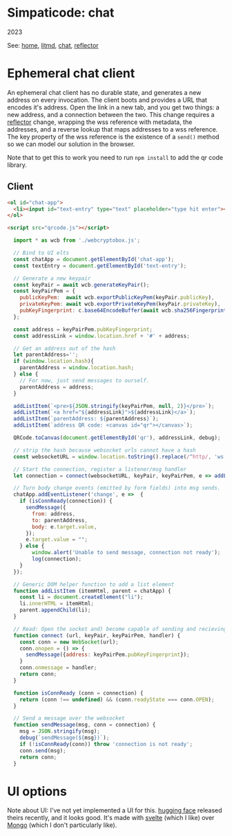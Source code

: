 # Simpaticode: chat
2023

See:
[home](/),
[litmd](/lit.md),
[chat](/chat.md),
[reflector](/reflector.md)

# Ephemeral chat client
An ephemeral chat client has no durable state, and generates a new address on every invocation.
The client boots and provides a URL that encodes it's address.
Open the link in a new tab, and you get two things: a new address, and a connection between the two.
This change requires a [reflector](reflector) change, wrapping the wss reference with metadata, the addresses,
and a reverse lookup that maps addresses to a wss reference.
The key property of the wss reference is the existence of a `send()` method so we can model our solution in the browser.

Note that to get this to work you need to run `npm install` to add the qr code library.

## Client

```html
<ol id="chat-app">
  <li><input id="text-entry" type="text" placeholder="type hit enter"></li>
</ol>

<script src="qrcode.js"></script>
```

```js
  import * as wcb from './webcryptobox.js';

  // Bind to UI elts
  const chatApp = document.getElementById('chat-app');
  const textEntry = document.getElementById('text-entry');

  // Generate a new keypair
  const keyPair = await wcb.generateKeyPair();
  const keyPairPem = {
    publicKeyPem:  await wcb.exportPublicKeyPem(keyPair.publicKey),
    privateKeyPem: await wcb.exportPrivateKeyPem(keyPair.privateKey),
    pubKeyFingerprint: c.base64EncodeBuffer(await wcb.sha256Fingerprint(keyPair.publicKey)),
  };

  const address = keyPairPem.pubKeyFingerprint;
  const addressLink = window.location.href + '#' + address;

  // Get an address out of the hash
  let parentAddress='';
  if (window.location.hash){
    parentAddress = window.location.hash;
  } else {
    // For now, just send messages to ourself.
    parentAddress = address;
  }

  addListItem(`<pre>${JSON.stringify(keyPairPem, null, 2)}</pre>`);
  addListItem(`<a href="${addressLink}">${addressLink}</a>`);
  addListItem(`parentAddress: ${parentAddress}`);
  addListItem(`address QR code: <canvas id="qr"></canvas>`);

  QRCode.toCanvas(document.getElementById('qr'), addressLink, debug);

  // strip the hash because websocket urls cannot have a hash
  const websocketURL = window.location.toString().replace(/^http/, 'ws').split('#')[0];

  // Start the connection, register a listener/msg handler
  let connection = connect(websocketURL, keyPair, keyPairPem, e => addListItem(e.data));

  // Turn body change events (emitted by form fields) into msg sends.
  chatApp.addEventListener('change', e =>  {
    if (isConnReady(connection)) {
      sendMessage({
        from: address,
        to: parentAddress,
        body: e.target.value,
      });
      e.target.value = "";
    } else {
        window.alert('Unable to send message, connection not ready');
        log(connection);
    }
  });

  // Generic DOM helper function to add a list element
  function addListItem (itemHtml, parent = chatApp) {
    const li = document.createElement("li");
    li.innerHTML = itemHtml;
    parent.appendChild(li);
  }

  // Read: Open the socket and) become capable of sending and recieving messages
  function connect (url, keyPair, keyPairPem, handler) {
    const conn = new WebSocket(url);
    conn.onopen = () => {
      sendMessage({address: keyPairPem.pubKeyFingerprint});
    }
    conn.onmessage = handler;
    return conn;
  }

  function isConnReady (conn = connection) {
    return (conn !== undefined) && (conn.readyState === conn.OPEN);
  }

  // Send a message over the websocket
  function sendMessage(msg, conn = connection) {
    msg = JSON.stringify(msg);
    debug(`sendMessage(${msg})`);
    if (!isConnReady(conn)) throw 'connection is not ready';
    conn.send(msg);
    return conn;
  }
```

# UI options
Note about UI: I've not yet implemented a UI for this.
[hugging face](https://github.com/huggingface/chat-ui) released theirs recently, and it looks good.
It's made with [svelte](https://svelte.dev/) (which I like) over [Mongo](https://www.mongodb.com/) (which I don't particularly like).
